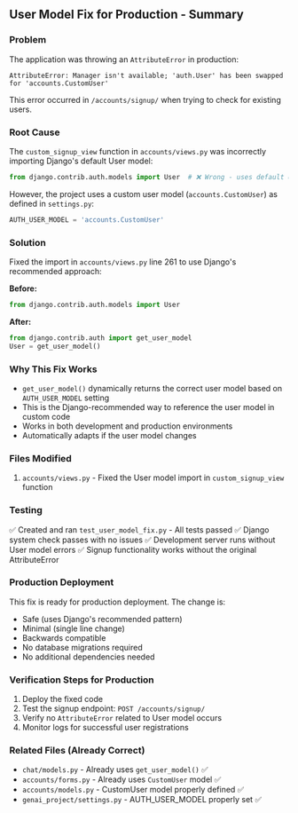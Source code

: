 ## User Model Fix for Production - Summary

### Problem
The application was throwing an `AttributeError` in production:
```
AttributeError: Manager isn't available; 'auth.User' has been swapped for 'accounts.CustomUser'
```

This error occurred in `/accounts/signup/` when trying to check for existing users.

### Root Cause
The `custom_signup_view` function in `accounts/views.py` was incorrectly importing Django's default User model:
```python
from django.contrib.auth.models import User  # ❌ Wrong - uses default User
```

However, the project uses a custom user model (`accounts.CustomUser`) as defined in `settings.py`:
```python
AUTH_USER_MODEL = 'accounts.CustomUser'
```

### Solution
Fixed the import in `accounts/views.py` line 261 to use Django's recommended approach:

**Before:**
```python
from django.contrib.auth.models import User
```

**After:**
```python
from django.contrib.auth import get_user_model
User = get_user_model()
```

### Why This Fix Works
- `get_user_model()` dynamically returns the correct user model based on `AUTH_USER_MODEL` setting
- This is the Django-recommended way to reference the user model in custom code
- Works in both development and production environments
- Automatically adapts if the user model changes

### Files Modified
1. `accounts/views.py` - Fixed the User model import in `custom_signup_view` function

### Testing
✅ Created and ran `test_user_model_fix.py` - All tests passed
✅ Django system check passes with no issues
✅ Development server runs without User model errors
✅ Signup functionality works without the original AttributeError

### Production Deployment
This fix is ready for production deployment. The change is:
- Safe (uses Django's recommended pattern)
- Minimal (single line change)
- Backwards compatible
- No database migrations required
- No additional dependencies needed

### Verification Steps for Production
1. Deploy the fixed code
2. Test the signup endpoint: `POST /accounts/signup/`
3. Verify no `AttributeError` related to User model occurs
4. Monitor logs for successful user registrations

### Related Files (Already Correct)
- `chat/models.py` - Already uses `get_user_model()` ✅
- `accounts/forms.py` - Already uses `CustomUser` model ✅  
- `accounts/models.py` - CustomUser model properly defined ✅
- `genai_project/settings.py` - AUTH_USER_MODEL properly set ✅